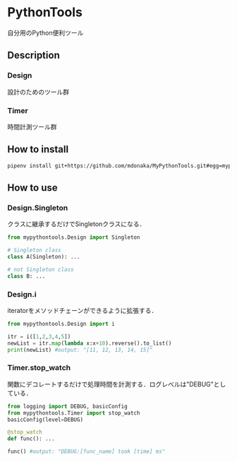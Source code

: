 # PythonTools
自分用のPython便利ツール

## Description

### Design
設計のためのツール群

### Timer
時間計測ツール群

## How to install
```bash
pipenv install git+https://github.com/mdonaka/MyPythonTools.git#egg=mypythontools
```

## How to use

### Design.Singleton
クラスに継承するだけでSingletonクラスになる．
```Python
from mypythontools.Design import Singleton

# Singleton class 
class A(Singleton): ...

# not Singleton class
class B: ...
```

### Design.i
iteratorをメソッドチェーンができるように拡張する．
```Python
from mypythontools.Design import i

itr = i([1,2,3,4,5])
newList = itr.map(lambda x:x+10).reverse().to_list()
print(newList) #output: "[11, 12, 13, 14, 15]"
```

### Timer.stop_watch
関数にデコレートするだけで処理時間を計測する．ログレベルは"DEBUG"としている．
```Python
from logging import DEBUG, basicConfig
from mypythontools.Timer import stop_watch
basicConfig(level=DEBUG)

@stop_watch
def func(): ...

func() #output: "DEBUG:[func_name] took [time] ms"
```
